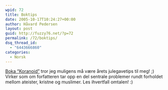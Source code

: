 ```yaml
---
wpid: 72
title: Boktips
date: 2005-10-17T10:24:27+00:00
author: Håvard Pedersen
layout: post
guid: http://fuzzy76.net/?p=72
permalink: /72/boktips/
dsq_thread_id:
  - "6443666860"
categories:
  - Norsk
---
```

<a href="http://www.dagbladet.no/magasinet/2005/10/11/446033.html" target="_blank" rel="noopener">Boka &#8220;Koranoid&#8221;</a> tror jeg muligens må være årets julegavetips til meg! ;) Virker som om forfatteren tar opp en del sentrale problemer rundt forholdet mellom ateister, kristne og muslimer. Les ihvertfall omtalen! :)
